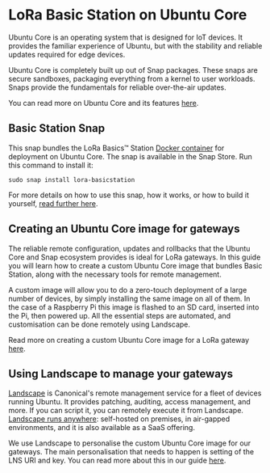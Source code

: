 # LoRa Basic Station on Ubuntu Core

Ubuntu Core is an operating system that is designed for IoT devices.
It provides the familiar experience of Ubuntu, but with the stability and reliable updates required for edge devices.

Ubuntu Core is completely built up out of Snap packages.
These snaps are secure sandboxes, packaging everything from a kernel to user workloads.
Snaps provide the fundamentals for reliable over-the-air updates.

You can read more on Ubuntu Core and its features [here](https://ubuntu.com/core).

## Basic Station Snap

This snap bundles the LoRa Basics™ Station [Docker container](https://github.com/xoseperez/basicstation-docker) for deployment on Ubuntu Core.
The snap is available in the Snap Store. 
Run this command to install it:

```
sudo snap install lora-basicstation
```

For more details on how to use this snap, how it works, or how to build it yourself, [read further here](README-SNAP.md).

## Creating an Ubuntu Core image for gateways

The reliable remote configuration, updates and rollbacks that the Ubuntu Core and Snap ecosystem provides is ideal for LoRa gateways.
In this guide you will learn how to create a custom Ubuntu Core image that bundles Basic Station,
along with the necessary tools for remote management.

A custom image will allow you to do a zero-touch deployment of a large number of devices, by simply installing the same image on all of them.
In the case of a Raspberry Pi this image is flashed to an SD card, inserted into the Pi, then powered up.
All the essential steps are automated, and customisation can be done remotely using Landscape.

Read more on creating a custom Ubuntu Core image for a LoRa gateway [here](ubuntu-core-image/README.md).

## Using Landscape to manage your gateways

[Landscape](https://ubuntu.com/landscape) is Canonical's remote management service for a fleet of devices running Ubuntu. It provides patching, auditing, access management, and more.
If you can script it, you can remotely execute it from Landscape.
[Landscape runs anywhere](https://ubuntu.com/landscape/pricing): self-hosted on premises, in air-gapped environments, and it is also available as a SaaS offering.

We use Landscape to personalise the custom Ubuntu Core image for our gateways.
The main personalisation that needs to happen is setting of the LNS URI and key.
You can read more about this in our guide [here](landscape/README.md).
